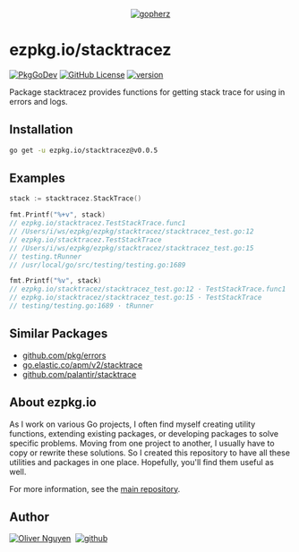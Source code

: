 <div align="center">

[![gopherz](https://ezpkg.io/_/gopherz.svg)](https://ezpkg.io)

</div>

# ezpkg.io/stacktracez

[![PkgGoDev](https://pkg.go.dev/badge/ezpkg.io/stacktracez)](https://pkg.go.dev/ezpkg.io/stacktracez)
[![GitHub License](https://img.shields.io/github/license/ezpkg/stacktracez)](https://github.com/ezpkg/stacktracez/tree/main/LICENSE)
[![version](https://img.shields.io/github/v/tag/ezpkg/stacktracez?label=version)](https://github.com/ezpkg/stacktracez/tags)

Package stacktracez provides functions for getting stack trace for using in errors and logs.

## Installation

```sh
go get -u ezpkg.io/stacktracez@v0.0.5
```

## Examples

```go
stack := stacktracez.StackTrace()

fmt.Printf("%+v", stack)
// ezpkg.io/stacktracez.TestStackTrace.func1
// /Users/i/ws/ezpkg/ezpkg/stacktracez/stacktracez_test.go:12
// ezpkg.io/stacktracez.TestStackTrace
// /Users/i/ws/ezpkg/ezpkg/stacktracez/stacktracez_test.go:15
// testing.tRunner
// /usr/local/go/src/testing/testing.go:1689

fmt.Printf("%v", stack)
// ezpkg.io/stacktracez/stacktracez_test.go:12 · TestStackTrace.func1
// ezpkg.io/stacktracez/stacktracez_test.go:15 · TestStackTrace
// testing/testing.go:1689 · tRunner
```

## Similar Packages

- [github.com/pkg/errors](https://github.com/pkg/errors)
- [go.elastic.co/apm/v2/stacktrace](https://pkg.go.dev/go.elastic.co/apm/v2/stacktrace)
- [github.com/palantir/stacktrace](github.com/palantir/stacktrace)

## About ezpkg.io

As I work on various Go projects, I often find myself creating utility functions, extending existing packages, or developing packages to solve specific problems. Moving from one project to another, I usually have to copy or rewrite these solutions. So I created this repository to have all these utilities and packages in one place. Hopefully, you'll find them useful as well.

For more information, see the [main repository](https://github.com/ezpkg/ezpkg).

## Author

[![Oliver Nguyen](https://olivernguyen.io/_/badge.svg)](https://olivernguyen.io)&nbsp;&nbsp;[![github](https://img.shields.io/badge/GitHub-100000?style=for-the-badge&logo=github&logoColor=white)](https://github.com/iOliverNguyen)
